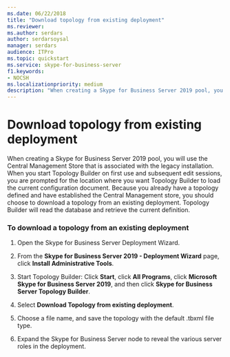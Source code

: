 ```yaml
---
ms.date: 06/22/2018
title: "Download topology from existing deployment"
ms.reviewer: 
ms.author: serdars
author: serdarsoysal
manager: serdars
audience: ITPro
ms.topic: quickstart
ms.service: skype-for-business-server
f1.keywords:
- NOCSH
ms.localizationpriority: medium
description: "When creating a Skype for Business Server 2019 pool, you will use the Central Management Store that is associated with the legacy installation. When you start Topology Builder on first use and subsequent edit sessions, you are prompted for the location where you want Topology Builder to load the current configuration document. Because you already have a topology defined and have established the Central Management store, you should choose to download a topology from an existing deployment. Topology Builder will read the database and retrieve the current definition."
---
```


# Download topology from existing deployment

When creating a Skype for Business Server 2019 pool, you will use the Central Management Store that is associated with the legacy installation. When you start Topology Builder on first use and subsequent edit sessions, you are prompted for the location where you want Topology Builder to load the current configuration document. Because you already have a topology defined and have established the Central Management store, you should choose to download a topology from an existing deployment. Topology Builder will read the database and retrieve the current definition. 
  
### To download a topology from an existing deployment

1. Open the Skype for Business Server Deployment Wizard.
    
2. From the **Skype for Business Server 2019 - Deployment Wizard** page, click **Install Administrative Tools**.
    
3. Start Topology Builder: Click **Start**, click **All Programs**, click **Microsoft Skype for Business Server 2019**, and then click **Skype for Business Server Topology Builder**.
    
4. Select **Download Topology from existing deployment**.
  
5. Choose a file name, and save the topology with the default .tbxml file type.
    
6. Expand the Skype for Business Server node to reveal the various server roles in the deployment.
    
  


